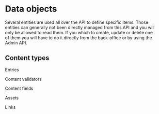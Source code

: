 # Data objects

Several entities are used all over the API to define specific items. Those entities can generally not been directly managed from this API and you will only be allowed to read them. If you which to create, update or delete one of them you will have to do it directly from the back-office or by using the Admin API.



## Content types

Entries



Content validators



Content fields

Assets



Links

## 



